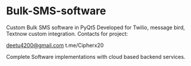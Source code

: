 # Bulk-SMS-software
Custom Bulk SMS software in PyQt5
Developed for Twilio, message bird, Textnow custom integration.
Contacts for project: 

deetu4200@gmail.com
t.me/Cipherx20

Complete Software implementations with cloud based backend services.
